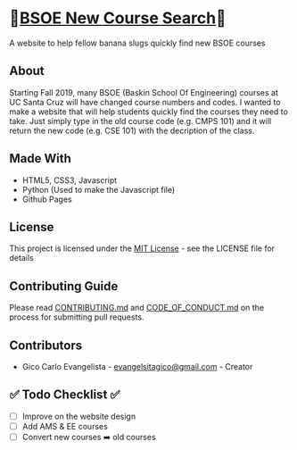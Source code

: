 # 🍌[BSOE New Course Search](https://gicocarlo.me/BSOE-New-Course-Search/)🐌
A website to help fellow banana slugs quickly find new BSOE courses 

## About
Starting Fall 2019, many BSOE (Baskin School Of Engineering) courses at UC Santa Cruz will have changed course numbers and codes. I wanted to make a website that will help students quickly find the courses they need to take. Just simply type in the old course code (e.g. CMPS 101) and it will return the new code (e.g. CSE 101) with the decription of the class.

## Made With
- HTML5, CSS3, Javascript
- Python (Used to make the Javascript file)
- Github Pages

## License
This project is licensed under the [MIT License](LICENSE) - see the LICENSE file for details

## Contributing Guide
Please read [CONTRIBUTING.md](CONTRIBUTING.md) and [CODE_OF_CONDUCT.md](CODE_OF_CONDUCT.md) on the process for submitting pull requests.

## Contributors 
- Gico Carlo Evangelista - evangelsitagico@gmail.com - Creator 

## ✅ Todo Checklist ✅
- [ ] Improve on the website design
- [ ] Add AMS & EE courses
- [ ] Convert new courses ➡️ old courses
